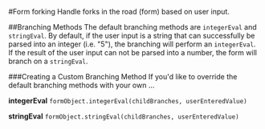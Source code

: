 #Form forking
Handle forks in the road (form) based on user input.


##Branching Methods
The default branching methods are `integerEval` and `stringEval`. By default, if the user input is a string that can successfully be parsed into an integer (i.e. "5"), the branching will perform an `integerEval`. If the result of the user input can not be parsed into a number, the form will branch on a `stringEval`.

###Creating a Custom Branching Method
If you'd like to override the default branching methods with your own ...

**integerEval** `formObject.integerEval(childBranches, userEnteredValue)`

**stringEval** `formObject.stringEval(childBranches, userEnteredValue)`
